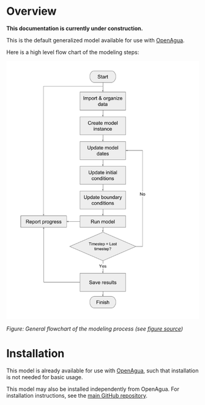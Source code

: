 # Overview

**This documentation is currently under construction.**

This is the default generalized model available for use with [OpenAgua](https://www.openagua.org).

Here is a high level flow chart of the modeling steps:

![Flowchart](img/flowchart.png)

*Figure: General flowchart of the modeling process (see [figure source](https://docs.google.com/drawings/d/141pHKswVlhK1rKUatBV8gItk2QbzD3wzM-FzwUMG1B8/edit?usp=sharing))*

# Installation

This model is already available for use with [OpenAgua](https://www.openagua.org), such that installation is not needed for basic usage.

This model may also be installed independently from OpenAgua. For installation instructions, see the [main GitHub repository](https://github.com/openagua/waterlp-general).
